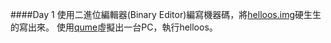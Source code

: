 ####Day 1
使用二進位編輯器(Binary Editor)編寫機器碼，將[helloos.img](projects/01_day/helloos0/helloos.img)硬生生的寫出來。
使用[qume](tolset/z_tools/qume)虛擬出一台PC，執行helloos。
